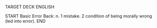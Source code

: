 TARGET DECK
ENGLISH

START
Basic
Error
Back: n. 1 mistake. 2 condition of being morally wrong (led into error).
END
